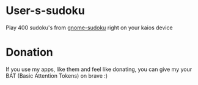 # User-s-sudoku
Play 400 sudoku's from [gnome-sudoku](https://opensudoku.moire.org/) right on your kaios device

# Donation
If you use my apps, like them and feel like donating, you can give my your BAT (Basic Attention Tokens) on brave :)
